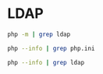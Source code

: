 # LDAP

```bash
php -m | grep ldap
```

```bash
php --info | grep php.ini
```

```bash
php --info | grep ldap
```
